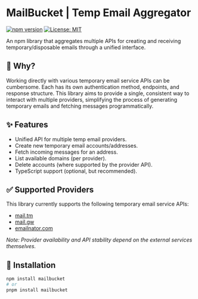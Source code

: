 # MailBucket | Temp Email Aggregator

[![npm version](https://badge.fury.io/js/mailbucket.svg)](https://badge.fury.io/js/mailbucket)
[![License: MIT](https://img.shields.io/badge/License-MIT-yellow.svg)](https://opensource.org/licenses/MIT)

An npm library that aggregates multiple APIs for creating and receiving temporary/disposable emails through a unified interface.

## 🤔 Why?

Working directly with various temporary email service APIs can be cumbersome. Each has its own authentication method, endpoints, and response structure. This library aims to provide a single, consistent way to interact with multiple providers, simplifying the process of generating temporary emails and fetching messages programmatically.

## ✨ Features

*   Unified API for multiple temp email providers.
*   Create new temporary email accounts/addresses.
*   Fetch incoming messages for an address.
*   List available domains (per provider).
*   Delete accounts (where supported by the provider API).
*   TypeScript support (optional, but recommended).

## ✅ Supported Providers

This library currently supports the following temporary email service APIs:

*   [mail.tm](https://mail.tm)
*   [mail.gw](https://mail.gw)
*   [emailnator.com](https://emailnator.com)

*Note: Provider availability and API stability depend on the external services themselves.*

## 💾 Installation

```bash
npm install mailbucket
# or
pnpm install mailbucket
```
